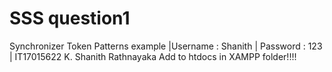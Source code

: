 # SSS question1
Synchronizer Token Patterns example
|Username : Shanith | Password : 123 |
IT17015622
K. Shanith Rathnayaka
Add to htdocs in XAMPP folder!!!!
